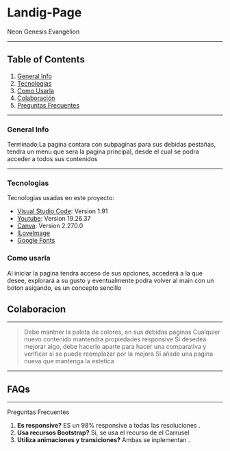 # Landig-Page
Neon Genesis Evangelion
***
## Table of Contents

1. [General Info](#general-info)
2. [Tecnologias](#tecnologias)
3. [Como Usarla](#como-usarla)
4. [Colaboración](#colaboracion)
5. [Preguntas Frecuentes](#preguntas-frecuentes)
***
### General Info 
Terminado;La pagina contara con subpaginas para sus debidas pestañas, tendra un menu que sera la pagina principal, desde el cual se podra acceder a todos sus contenidos
***
### Tecnologias
Tecnologias usadas en este proyecto:
* [Visual Studio Code](https://code.visualstudio.com/): Version 1.91
* [Youtube](https://www.youtube.com/): Version 19.26.37
* [Canva](https://www.canva.com/): Version 2.270.0
* [ILoveImage](https://www.iloveimg.com/es)
* [Google Fonts](https://fonts.google.com/)
### Como usarla
Al iniciar la pagina tendra acceso de sus opciones, accederá a la que desee, explorará a su gusto y eventualmente podra volver al main con un boton asigando, es un concepto sencillo

## Colaboracion
***
> Debe mantner la paleta de colores, en sus debidas paginas 
> Cualquier nuevo contenido mantendra propiedades responsive
> Si desedea mejorar algo, debe hacerlo aparte para hacer una comparativa y verificar si se puede reemplazar por la mejora
> Si añade una pagina nueva que mantenga la estetica
***
## FAQs
***
Preguntas Frecuentes
1. **Es responsive?**
ES un 98% responsive a todas las resoluciones . 
2. __Usa recursos Bootstrap?__ 
Si, se usa el recurso de el Carrusel
3. **Utiliza animaciones y transiciones?**
Ambas se inplementan .
